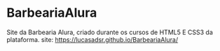 # BarbeariaAlura
Site da Barbearia Alura, criado durante os cursos de HTML5 E CSS3 da plataforma.
site: https://lucasadsr.github.io/BarbeariaAlura/
